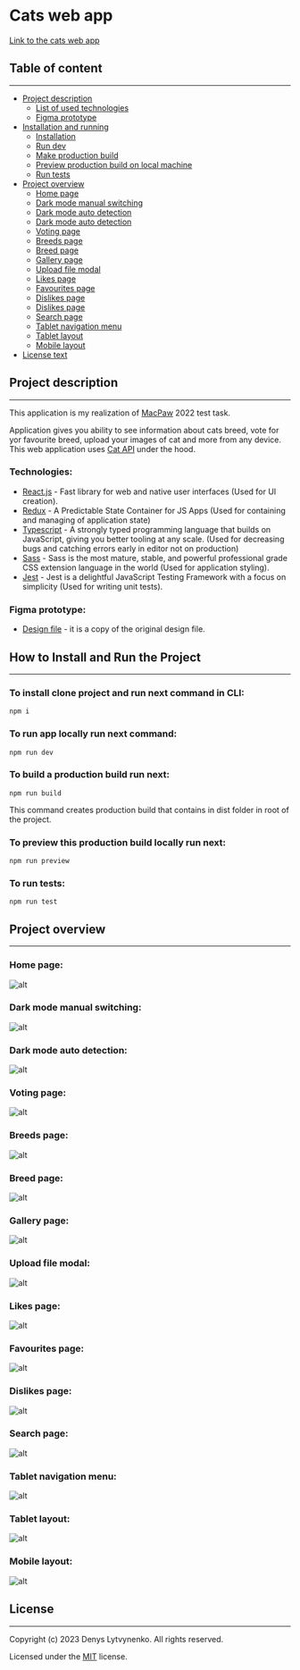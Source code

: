 # Cats web app

[Link to the cats web app](https://denys-lytvynenko.github.io/cats-app/)

## Table of content

---

-   [Project description](#project-description)
    -   [List of used technologies](#technologies)
    -   [Figma prototype](#figma-prototype)
-   [Installation and running](#how-to-install-and-run-the-project)
    -   [Installation](#to-install-clone-project-and-run-next-command-in-cli)
    -   [Run dev](#to-run-app-locally-run-next-command)
    -   [Make production build](#to-build-a-production-build-run-next)
    -   [Preview production build on local machine](#to-preview-this-production-build-locally-run-next)
    -   [Run tests](#to-run-tests)
-   [Project overview](#project-overview)
    -   [Home page](#home-page)
    -   [Dark mode manual switching](#dark-mode-manual-switching)
    -   [Dark mode auto detection](#dark-mode-auto-detection)
    -   [Dark mode auto detection](#dark-mode-auto-detection)
    -   [Voting page](#voting-page)
    -   [Breeds page](#breeds-page)
    -   [Breed page](#breed-page)
    -   [Gallery page](#gallery-page)
    -   [Upload file modal](#upload-file-modal)
    -   [Likes page](#likes-page)
    -   [Favourites page](#favourites-page)
    -   [Dislikes page](#dislikes-page)
    -   [Dislikes page](#dislikes-page)
    -   [Search page](#search-page)
    -   [Tablet navigation menu](#tablet-navigation-menu)
    -   [Tablet layout](#tablet-layout)
    -   [Mobile layout](#mobile-layout)
-   [License text](#license)

## Project description

---

This application is my realization of [MacPaw](https://macpaw.com/) 2022 test task.

Application gives you ability to see information about cats breed, vote for yor favourite breed, upload your images of cat and more from any device.  
This web application uses [Cat API](https://www.thecatapi.com/) under the hood.

### Technologies:

-   [React.js](https://react.dev/) - Fast library for web and native user interfaces (Used for UI creation).
-   [Redux](https://redux.js.org/) - A Predictable State Container for JS Apps (Used for containing and managing of application state)
-   [Typescript](https://www.typescriptlang.org/) - A strongly typed programming language that builds on JavaScript, giving you better tooling at any scale. (Used for decreasing bugs and catching errors early in editor not on production)
-   [Sass](https://sass-lang.com/) - Sass is the most mature, stable, and powerful professional grade CSS extension language in the world (Used for application styling).
-   [Jest](https://jestjs.io/) - Jest is a delightful JavaScript Testing Framework with a focus on simplicity (Used for writing unit tests).

### Figma prototype:

-   [Design file](<https://www.figma.com/file/2bQpC9vw28txetIXWMEy5y/MI-2022---Frontend-(Copy)-(Copy)?type=design&node-id=14378-3726&t=H6cOZmlv0Zb8MKXJ-0>) - it is a copy of the original design file.

## How to Install and Run the Project

---

### To install clone project and run next command in CLI:

```
npm i
```

### To run app locally run next command:

```
npm run dev
```

### To build a production build run next:

```
npm run build
```

This command creates production build that contains in dist folder in root of the project.

### To preview this production build locally run next:

```
npm run preview
```

### To run tests:

```
npm run test
```

## Project overview

---

### Home page:

![alt](./docs//home-screen.png "Home screen")

### Dark mode manual switching:

![alt](./docs/dark-mode-switch-manual.gif "Dark mode manual switching")

### Dark mode auto detection:

![alt](./docs/dark-mode-switch-automatic.gif "Dark mode auto detection")

### Voting page:

![alt](./docs/voting-page.gif "Voting page")

### Breeds page:

![alt](./docs/breeds-page.gif "Breeds page")

### Breed page:

![alt](./docs/breed-page.gif "Breed page")

### Gallery page:

![alt](./docs/gallery-page.gif "Gallery page")

### Upload file modal:

![alt](./docs/upload-file-modal.gif "Upload file modal")

### Likes page:

![alt](./docs/likes-page.gif "Likes page")

### Favourites page:

![alt](./docs/favourites-page.gif "Favourites page")

### Dislikes page:

![alt](./docs/dislikes-page.gif "Dislikes page")

### Search page:

![alt](./docs/search-page.gif "Search page")

### Tablet navigation menu:

![alt](./docs/tablet-navigation-menu.png "Tablet navigation menu")

### Tablet layout:

![alt](./docs/tablet-layout.png "Tablet layout")

### Mobile layout:

![alt](./docs/mobile-layout.gif "Mobile layout")

## License

---

Copyright (c) 2023 Denys Lytvynenko. All rights reserved.

Licensed under the [MIT](./LICENSE.txt) license.
